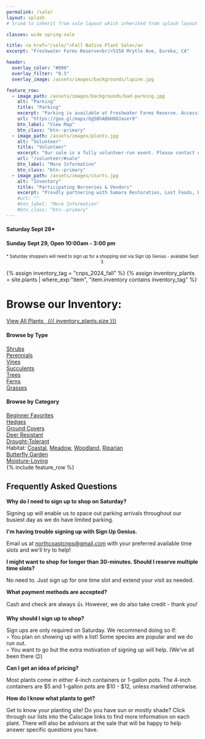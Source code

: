 ```yaml
---
permalink: /sale/
layout: splash
# tried to inherit from sale layout which inherited from splash layout but splash layout was called first? resulting in blanks where sale defined variables

classes: wide spring-sale

title: <a href="/sale/">Fall Native Plant Sale</a> 
excerpt: "Freshwater Farms Reserve<br/>5158 Mrytle Ave, Eureka, CA"

header:
  overlay_color: "#000"
  overlay_filter: "0.5"
  overlay_image: /assets/images/backgrounds/lupine.jpg

feature_row:
  - image_path: /assets/images/backgrounds/bad-parking.jpg
    alt: "Parking"
    title: "Parking"
    excerpt: "Parking is available at Freshwater Farms Reserve. Accessible parking is located directly in front of the barn and available on a first-come, first-served basis"
    url: "https://goo.gl/maps/Qg5BhABbH88Jaser9"
    btn_label: "View Map"
    btn_class: "btn--primary"
  - image_path: /assets/images/plants.jpg
    alt: "Volunteer"
    title: "Volunteer"
    excerpt: "Our sale is a fully volunteer-run event. Please contact us if you are interested in helping out."
    url: "/volunteer/#sale"
    btn_label: "More Information"
    btn_class: "btn--primary"
  - image_path: /assets/images/starts.jpg
    alt: "Inventory"
    title: "Participating Nurseries & Vendors"
    excerpt: "Proudly partnering with Samara Restoration, Lost Foods, Bob Vogt Trees, and Beresford's Bulbs."
    #url: ""
    #btn_label: "More Information"
    #btn_class: "btn--primary"
---
```

<div class="hours">
    <h4>Saturday Sept 28*
    </h4>
    <!--  
    <a href="https://www.signupgenius.com/go/904054DA5A823A2F94-48779927-spring#/" target="_blank">Sign Up to Shop</a>!*</h4> 
    -->
    <h4>Sunday Sept 29, Open 10:00am - 3:00 pm</h4>
</div>
<p style="text-align:center; font-size: 0.8em">
* Saturday shoppers will need to sign up for a shopping slot via Sign Up Genius - available Sept 3.
</p>
<!--
<p style="text-align:center; font-size: 0.8em">
* Sign up via Sign Up Genius - 30 spots per 30-minute time slot. 
</p>
<p style="text-align:center; font-size: 0.8em">
* Sunday shoppers stop by whenever. No signups necessary! 
</p>
-->

{% assign inventory_tag = "cnps_2024_fall" %}
{% assign inventory_plants = site.plants | where_exp:"item",
    "item.inventory contains inventory_tag" %}

<div class="browse-block"> 
    <p class="notice--warning" style="margin-top: 0em !important; display:none"><b>Note: </b> We are still actively compiling our inventory. All items are subject to change. We will finalize this list on April 1st.</p>
    <div class="clear"></div> 
    <div class="heading">
        <h1>Browse our Inventory:</h1>
        <a class="btn btn--primary" href="/sale/all/">View All Plants&nbsp; 
            <span class="count">&nbsp;({{ inventory_plants.size }})</span>
        </a>
    </div>
    <div class="clear"></div>
    <div class="content">
        <div class="inventory_type box">
            <h4>
                Browse by Type
            </h4>
            <div class="column">
                <div class="row">
                    <a href="/sale/shrubs/">Shrubs</a>
                </div>
                <div class="row">
                    <a href="/sale/perennials/">Perennials</a>
                </div>
                <div class="row">
                    <a href="/sale/vines/">Vines</a> 
                </div>
                <div class="row">
                    <a href="/sale/succulents/">Succulents</a>
                </div>
            </div>
            <div class="column">
                <div class="row">
                    <a href="/sale/trees/">Trees</a>
                </div>
                <div class="row">
                    <a href="/sale/ferns/">Ferns</a>
                </div>
                <div class="row">
                    <a href="/sale/grasses/">Grasses</a>
                </div>
                <div class="row" style="display:none">
                    <a href="/sale/annuals/">Annuals</a>
                </div>
            </div>
            <div class="clear"></div>
        </div>
        <div class="inventory_category box">
            <h4>
            Browse by Category
            </h4>
            <div class="column">
                <div class="row">
                    <a href="/sale/beginner/">
                    Beginner Favorites
                    </a>
                </div>
                <div class="row">
                    <a href="/sale/hedge/">
                    Hedges
                    </a>
                </div>
                <div class="row">
                    <a href="/sale/groundcover/">
                    Ground Covers
                    </a>
                </div>
                <div class="row">
                    <a href="/sale/deerresistant/">
                    Deer Resistant
                    </a>
                </div>
                <div class="row">
                    <a href="/sale/drought/">
                    Drought-Tolerant
                    </a>
                </div>
            </div>
            <div class="column">
                <div class="row">
                    Habitat:
                    <a href="/sale/coastal/">Coastal</a>,
                    <a href="/sale/meadow/">Meadow</a>,
                    <a href="/sale/woodland/">Woodland</a>,
                    <a href="/sale/riparian/">Riparian</a>
                </div>
                <div class="row">
                    <a href="/sale/butterfly/">
                    Butterfly Garden
                    </a>
                </div>
                <div class="row">
                    <a href="/sale/moisture">
                    Moisture-Loving
                    </a>
                </div>
            </div>
            <div class="clear"></div>
            <a href="" style="font-size: 0.9em; display:none;">Browse More Categories..</a>
        </div>
        <div class="clear"></div>
    </div>
</div>
{% include feature_row %}
<div class="faq-block">
    <h2>Frequently Asked Questions</h2>
    <div>
        <b>Why do I need to sign up to shop on Saturday?</b>
        <p>
           Signing up will enable us to space out parking arrivals throughout our busiest day as we do have limited parking. 
        </p>
    </div>
    <div>
        <b>I'm having trouble signing up with Sign Up Genius.</b>
        <p>
          Email us at <a href="mailto:northcoastcnps@gmail.com">northcoastcnps@gmail.com</a> with your preferred available time slots and we'll try to help! 
        </p>
    </div>
    <div>
        <b>I might want to shop for longer than 30-minutes. Should I reserve multiple time slots?</b>
        <p>
        No need to. Just sign up for one time slot and extend your visit as needed.  
        </p>
    </div>
    <div>
        <b>What payment methods are accepted?</b>
        <p>
            Cash and check are always 👍. However, we do also take credit - thank you!
        </p>
    </div>
    <div style="display:none">
        <b>I'm having trouble signing up using Sign Up Genius.</b>
        <p>
        Send us an email with your name and preferred time slot. We will sign you up and send you an email confirmation.
        </p>
    </div>
    <div>
        <b>Why should I sign up to shop?</b>
        <p>
            Sign ups are only required on Saturday.  We recommend doing so if: 
            <br/>&#9702; You plan on showing up with a list! Some species are popular and we do run out.
            <br/>&#9702; You want to go but the extra motivation of signing up will help. (We've all been there 😉) 
        </p>
    </div>
    <div>
        <b>Can I get an idea of pricing?</b>
        <p>
            Most plants come in either 4-inch containers or 1-gallon pots. The 4-inch containers are $5 and 1-gallon pots are $10 - $12, unless marked otherwise.
        </p>
    </div>
    <div>
        <b>How do I know what plants to get?</b>
        <p>
            Get to know your planting site! Do you have sun or mostly shade? Click through our lists into the Calscape links to find more information on each plant. There will also be advisors at the sale that will be happy to help answer specific questions you have. 
        </p>
    </div>
</div>

<div class="thanks-block" style="display:none">
    <h1>Thank You</h1>
    <div>
    <p>
    Thank you for sticking with us on this journey to spread native plants and protect biodiversity!
    </p>
    <p>Thank you to everyone who shops our sales - from those of you rewilding entire yards to those of you tending a few native plants on your balcony. Your stories fill us with so much hope and inspiration.</p>
    <p>We appreciate the nurseries and vendors that we partner with and the community of sharing and support you offer us. We feel so lucky to be working alongside such passionate people.</p>
    <p>Thank you to nursery managers Chris and Barbara for your tireless efforts and countless hours of hard work. Not only do we appreciate the 5 billion things you do to make this nursery tick, we appreciate that you are constantly training volunteers and helping to spread native plant knowledge into this community.</p> 
    <p>Lastly, huge thank yous to all our nursery and garden volunteers. Whether you have volunteered for one hour or many more, we appreciate you! We are well aware that we couldn't do any of this without the generosity of our volunteers who simply (and very importantly!) choose to show up for us.  
    </p>
    </div>
</div>

